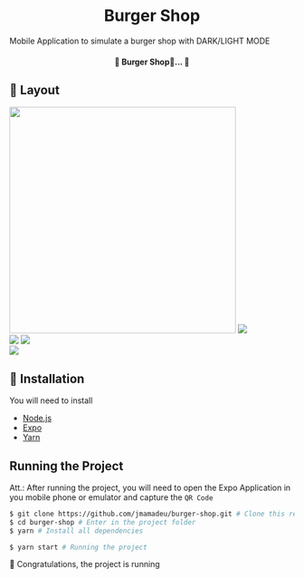 <h1 align="center">
  Burger Shop
</h1>

Mobile Application to simulate a burger shop with DARK/LIGHT MODE

<h4 align="center"> 
	🚧  Burger Shop🚀...  🚧
</h4>

## :card_index: Layout

<div>
  <img src="./.github/img1.png" width="400" height="400" />
  <img src="./.github/img2.png" />  
</div>

<div>
  <img src="./.github/img3.png" />
  <img src="./.github/img4.png" />  
</div>

<img src="./.github/img5.png" />

## :construction_worker: Installation

You will need to install

- [Node.js](https://nodejs.org)
- [Expo](https://yarnpkg.com/)
- [Yarn](https://yarnpkg.com/)

## Running the Project

Att.: After running the project, you will need to open the Expo Application in you mobile phone or emulator and capture the `QR Code`

```bash
$ git clone https://github.com/jmamadeu/burger-shop.git # Clone this repository to your machine
$ cd burger-shop # Enter in the project folder
$ yarn # Install all dependencies

$ yarn start # Running the project
```

:tada: Congratulations, the project is running
